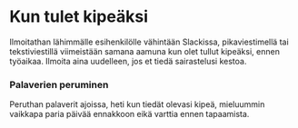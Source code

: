 # Kun tulet kipeäksi

Ilmoitathan lähimmälle esihenkilölle vähintään Slackissa, pikaviestimellä tai tekstiviestillä viimeistään samana aamuna kun olet tullut kipeäksi, ennen työaikaa. Ilmoita aina uudelleen, jos et tiedä sairastelusi kestoa.

### Palaverien peruminen

Peruthan palaverit ajoissa, heti kun tiedät olevasi kipeä, mieluummin vaikkapa paria päivää ennakkoon eikä varttia ennen tapaamista.
